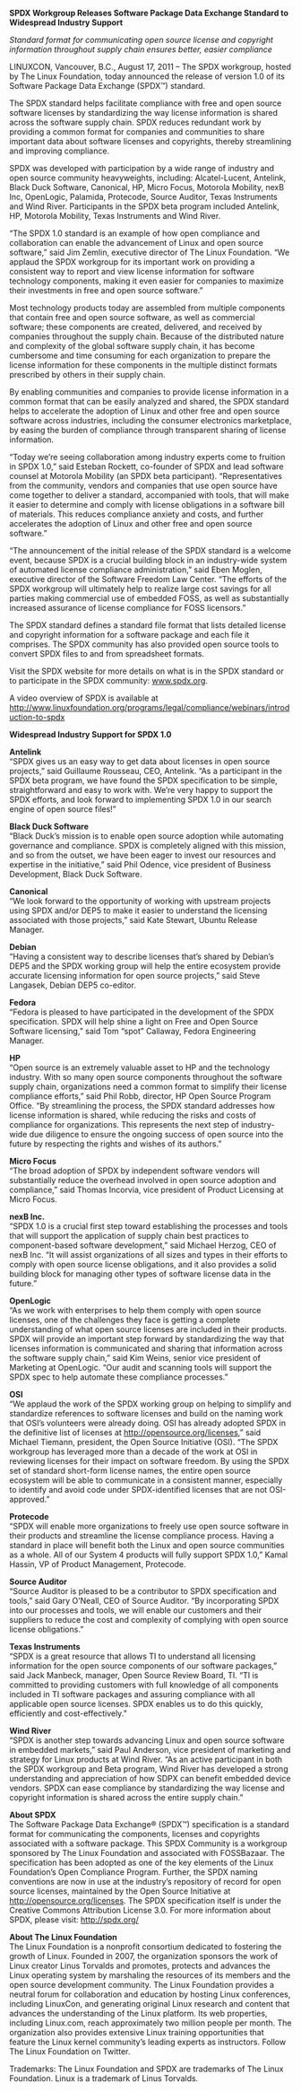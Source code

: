 **SPDX Workgroup Releases Software Package Data Exchange Standard to
Widespread Industry Support**

*Standard format for communicating open source license and copyright
information throughout supply chain ensures better, easier compliance*

LINUXCON, Vancouver, B.C., August 17, 2011 – The SPDX workgroup, hosted
by The Linux Foundation, today announced the release of version 1.0 of
its Software Package Data Exchange (SPDX™) standard.

The SPDX standard helps facilitate compliance with free and open source
software licenses by standardizing the way license information is shared
across the software supply chain. SPDX reduces redundant work by
providing a common format for companies and communities to share
important data about software licenses and copyrights, thereby
streamlining and improving compliance.

SPDX was developed with participation by a wide range of industry and
open source community heavyweights, including: Alcatel-Lucent, Antelink,
Black Duck Software, Canonical, HP, Micro Focus, Motorola Mobility, nexB
Inc, OpenLogic, Palamida, Protecode, Source Auditor, Texas Instruments
and Wind River. Participants in the SPDX beta program included Antelink,
HP, Motorola Mobility, Texas Instruments and Wind River.

“The SPDX 1.0 standard is an example of how open compliance and
collaboration can enable the advancement of Linux and open source
software,” said Jim Zemlin, executive director of The Linux Foundation.
“We applaud the SPDX workgroup for its important work on providing a
consistent way to report and view license information for software
technology components, making it even easier for companies to maximize
their investments in free and open source software.”

Most technology products today are assembled from multiple components
that contain free and open source software, as well as commercial
software; these components are created, delivered, and received by
companies throughout the supply chain. Because of the distributed nature
and complexity of the global software supply chain, it has become
cumbersome and time consuming for each organization to prepare the
license information for these components in the multiple distinct
formats prescribed by others in their supply chain.

By enabling communities and companies to provide license information in
a common format that can be easily analyzed and shared, the SPDX
standard helps to accelerate the adoption of Linux and other free and
open source software across industries, including the consumer
electronics marketplace, by easing the burden of compliance through
transparent sharing of license information.

“Today we’re seeing collaboration among industry experts come to
fruition in SPDX 1.0,” said Esteban Rockett, co-founder of SPDX and lead
software counsel at Motorola Mobility (an SPDX beta participant).
“Representatives from the community, vendors and companies that use
open source have come together to deliver a standard, accompanied with
tools, that will make it easier to determine and comply with license
obligations in a software bill of materials. This reduces compliance
anxiety and costs, and further accelerates the adoption of Linux and
other free and open source software.”

“The announcement of the initial release of the SPDX standard is a
welcome event, because SPDX is a crucial building block in an
industry-wide system of automated license compliance administration,”
said Eben Moglen, executive director of the Software Freedom Law Center.
“The efforts of the SPDX workgroup will ultimately help to realize large
cost savings for all parties making commercial use of embedded FOSS, as
well as substantially increased assurance of license compliance for FOSS
licensors.”

The SPDX standard defines a standard file format that lists detailed
license and copyright information for a software package and each file
it comprises. The SPDX community has also provided open source tools to
convert SPDX files to and from spreadsheet formats.

Visit the SPDX website for more details on what is in the SPDX standard
or to participate in the SPDX community: www.spdx.org.

A video overview of SPDX is available at
<http://www.linuxfoundation.org/programs/legal/compliance/webinars/introduction-to-spdx>

**Widespread Industry Support for SPDX 1.0**

**Antelink**  
“SPDX gives us an easy way to get data about licenses in open source
projects,” said Guillaume Rousseau, CEO, Antelink. “As a participant in
the SPDX beta program, we have found the SPDX specification to be
simple, straightforward and easy to work with. We’re very happy to
support the SPDX efforts, and look forward to implementing SPDX 1.0 in
our search engine of open source files\!”

**Black Duck Software**  
“Black Duck’s mission is to enable open source adoption while automating
governance and compliance. SPDX is completely aligned with this mission,
and so from the outset, we have been eager to invest our resources and
expertise in the initiative,” said Phil Odence, vice president of
Business Development, Black Duck Software.

**Canonical**  
“We look forward to the opportunity of working with upstream projects
using SPDX and/or DEP5 to make it easier to understand the licensing
associated with those projects,” said Kate Stewart, Ubuntu Release
Manager.

**Debian**  
“Having a consistent way to describe licenses that’s shared by Debian’s
DEP5 and the SPDX working group will help the entire ecosystem provide
accurate licensing information for open source projects,” said Steve
Langasek, Debian DEP5 co-editor.

**Fedora**  
“Fedora is pleased to have participated in the development of the SPDX
specification. SPDX will help shine a light on Free and Open Source
Software licensing,” said Tom “spot” Callaway, Fedora Engineering
Manager.

**HP**  
“Open source is an extremely valuable asset to HP and the technology
industry. With so many open source components throughout the software
supply chain, organizations need a common format to simplify their
license compliance efforts,” said Phil Robb, director, HP Open Source
Program Office. “By streamlining the process, the SPDX standard
addresses how license information is shared, while reducing the risks
and costs of compliance for organizations. This represents the next step
of industry-wide due diligence to ensure the ongoing success of open
source into the future by respecting the rights and wishes of its
authors.”

**Micro Focus**  
“The broad adoption of SPDX by independent software vendors will
substantially reduce the overhead involved in open source adoption and
compliance,” said Thomas Incorvia, vice president of Product Licensing
at Micro Focus.

**nexB Inc.**  
“SPDX 1.0 is a crucial first step toward establishing the processes and
tools that will support the application of supply chain best practices
to component-based software development,” said Michael Herzog, CEO of
nexB Inc. “It will assist organizations of all sizes and types in their
efforts to comply with open source license obligations, and it also
provides a solid building block for managing other types of software
license data in the future.”

**OpenLogic**  
“As we work with enterprises to help them comply with open source
licenses, one of the challenges they face is getting a complete
understanding of what open source licenses are included in their
products. SPDX will provide an important step forward by standardizing
the way that licenses information is communicated and sharing that
information across the software supply chain,” said Kim Weins, senior
vice president of Marketing at OpenLogic. “Our audit and scanning tools
will support the SPDX spec to help automate these compliance processes.”

**OSI**  
“We applaud the work of the SPDX working group on helping to simplify
and standardize references to software licenses and build on the naming
work that OSI’s volunteers were already doing. OSI has already adopted
SPDX in the definitive list of licenses at
<http://opensource.org/licenses>,” said Michael Tiemann, president, the
Open Source Initiative (OSI). “The SPDX workgroup has leveraged more
than a decade of the work at OSI in reviewing licenses for their impact
on software freedom. By using the SPDX set of standard short-form
license names, the entire open source ecosystem will be able to
communicate in a consistent manner, especially to identify and avoid
code under SPDX-identified licenses that are not OSI-approved.”

**Protecode**  
“SPDX will enable more organizations to freely use open source software
in their products and streamline the license compliance process. Having
a standard in place will benefit both the Linux and open source
communities as a whole. All of our System 4 products will fully support
SPDX 1.0,” Kamal Hassin, VP of Product Management, Protecode.

**Source Auditor**  
“Source Auditor is pleased to be a contributor to SPDX specification and
tools,” said Gary O’Neall, CEO of Source Auditor. “By incorporating SPDX
into our processes and tools, we will enable our customers and their
suppliers to reduce the cost and complexity of complying with open
source license obligations.”

**Texas Instruments**  
“SPDX is a great resource that allows TI to understand all licensing
information for the open source components of our software packages,”
said Jack Manbeck, manager, Open Source Review Board, TI. “TI is
committed to providing customers with full knowledge of all components
included in TI software packages and assuring compliance with all
applicable open source licenses. SPDX enables us to do this quickly,
efficiently and cost-effectively.”

**Wind River**  
“SPDX is another step towards advancing Linux and open source software
in embedded markets,” said Paul Anderson, vice president of marketing
and strategy for Linux products at Wind River. “As an active participant
in both the SPDX workgroup and Beta program, Wind River has developed a
strong understanding and appreciation of how SDPX can benefit embedded
device vendors. SPDX can ease compliance by standardizing the way
license and copyright information is shared across the entire supply
chain.”

**About SPDX**  
The Software Package Data Exchange® (SPDX™) specification is a standard
format for communicating the components, licenses and copyrights
associated with a software package. This SPDX Community is a workgroup
sponsored by The Linux Foundation and associated with FOSSBazaar. The
specification has been adopted as one of the key elements of the Linux
Foundation’s Open Compliance Program. Further, the SPDX naming
conventions are now in use at the industry’s repository of record for
open source licenses, maintained by the Open Source Initiative at
<http://opensource.org/licenses>. The SPDX specification itself is under
the Creative Commons Attribution License 3.0. For more information about
SPDX, please visit: <http://spdx.org/>

**About The Linux Foundation**  
The Linux Foundation is a nonprofit consortium dedicated to fostering
the growth of Linux. Founded in 2007, the organization sponsors the work
of Linux creator Linus Torvalds and promotes, protects and advances the
Linux operating system by marshaling the resources of its members and
the open source development community. The Linux Foundation provides a
neutral forum for collaboration and education by hosting Linux
conferences, including LinuxCon, and generating original Linux research
and content that advances the understanding of the Linux platform. Its
web properties, including Linux.com, reach approximately two million
people per month. The organization also provides extensive Linux
training opportunities that feature the Linux kernel community’s leading
experts as instructors. Follow The Linux Foundation on Twitter.

Trademarks: The Linux Foundation and SPDX are trademarks of The Linux
Foundation. Linux is a trademark of Linus Torvalds.
